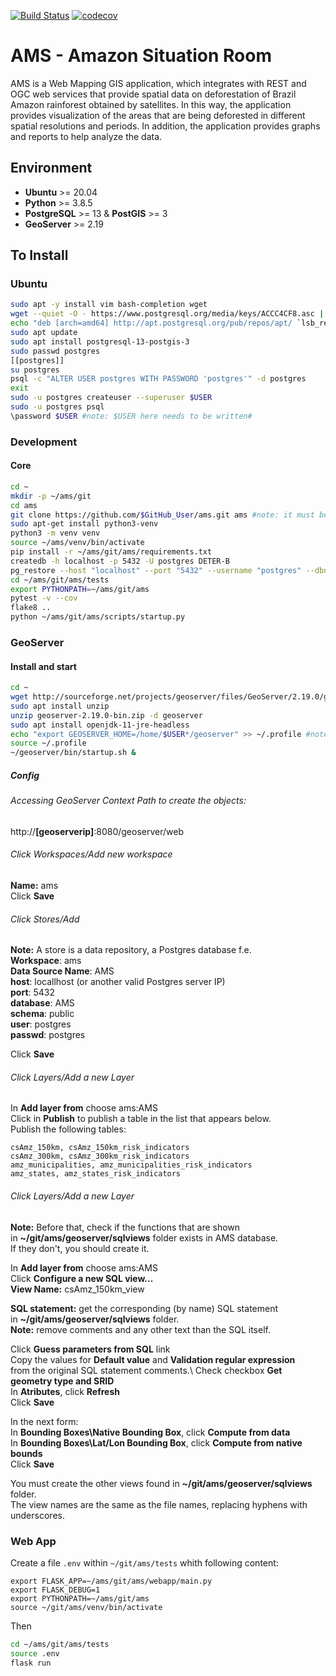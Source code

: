 [![Build Status](https://travis-ci.com/AmazonSR/ams.svg?branch=master)](https://travis-ci.com/AmazonSR/ams)
[![codecov](https://codecov.io/gh/AmazonSR/ams/branch/master/graph/badge.svg?token=RM6BDOL70Y)](https://codecov.io/gh/AmazonSR/ams)

# AMS - Amazon Situation Room
AMS is a Web Mapping GIS application, which integrates with REST and OGC web services that provide spatial data on deforestation of Brazil Amazon rainforest obtained by satellites. In this way, the application provides visualization of the areas that are being deforested in different spatial resolutions and periods. In addition, the application provides graphs and reports to help analyze the data.

## Environment
* **Ubuntu** >= 20.04
* **Python** >= 3.8.5
* **PostgreSQL** >= 13 & **PostGIS** >= 3
* **GeoServer** >= 2.19

## To Install
### Ubuntu
```bash
sudo apt -y install vim bash-completion wget
wget --quiet -O - https://www.postgresql.org/media/keys/ACCC4CF8.asc | sudo apt-key add -
echo "deb [arch=amd64] http://apt.postgresql.org/pub/repos/apt/ `lsb_release -cs`-pgdg main" | sudo tee /etc/apt/sources.list.d/pgdg.list
sudo apt update
sudo apt install postgresql-13-postgis-3
sudo passwd postgres
[[postgres]]
su postgres
psql -c "ALTER USER postgres WITH PASSWORD 'postgres'" -d postgres
exit
sudo -u postgres createuser --superuser $USER
sudo -u postgres psql
\password $USER #note: $USER here needs to be written# 
``` 
### Development
#### Core 
```bash
cd ~
mkdir -p ~/ams/git
cd ams
git clone https://github.com/$GitHub_User/ams.git ams #note: it must be your fork for development
sudo apt-get install python3-venv
python3 -m venv venv
source ~/ams/venv/bin/activate
pip install -r ~/ams/git/ams/requirements.txt
createdb -h localhost -p 5432 -U postgres DETER-B
pg_restore --host "localhost" --port "5432" --username "postgres" --dbname "DETER-B" --verbose  git/ams/data/deter-b-2019-2021.backup
cd ~/ams/git/ams/tests
export PYTHONPATH=~/ams/git/ams
pytest -v --cov
flake8 ..
python ~/ams/git/ams/scripts/startup.py
```
### GeoServer

#### Install and start

```bash
cd ~
wget http://sourceforge.net/projects/geoserver/files/GeoServer/2.19.0/geoserver-2.19.0-bin.zip
sudo apt install unzip
unzip geoserver-2.19.0-bin.zip -d geoserver
sudo apt install openjdk-11-jre-headless
echo "export GEOSERVER_HOME=/home/$USER*/geoserver" >> ~/.profile #note: $USER here needs to be written#
source ~/.profile
~/geoserver/bin/startup.sh &
```
##### Config

###### Accessing GeoServer Context Path to create the objects:  
http://**[geoserverip]**:8080/geoserver/web
###### Click Workspaces/Add new workspace  
**Name:** ams\
Click **Save**

###### Click Stores/Add 
**Note:** A store is a data repository, a Postgres database f.e.\
**Workspace**: ams\
**Data Source Name**: AMS\
**host**: locallhost (or another valid Postgres server IP)\
**port**: 5432\
**database**: AMS\
**schema**: public\
**user**: postgres\
**passwd**: postgres

Click **Save**

###### Click Layers/Add a new Layer

In **Add layer from** choose ams:AMS\
Click in **Publish** to publish a table in the list that appears below.\
Publish the following tables:
```
csAmz_150km, csAmz_150km_risk_indicators
csAmz_300km, csAmz_300km_risk_indicators 
amz_municipalities, amz_municipalities_risk_indicators 
amz_states, amz_states_risk_indicators
```

###### Click Layers/Add a new Layer

**Note:** Before that, check if the functions that are shown\
in **~/git/ams/geoserver/sqlviews** folder exists in AMS database.\
If they don't, you should create it.

In **Add layer from** choose ams:AMS\
Click **Configure a new SQL view...** \
**View Name:** csAmz_150km_view

**SQL statement:** get the corresponding (by name) SQL statement\
in **~/git/ams/geoserver/sqlviews** folder.\
**Note:** remove comments and any other text than the SQL itself.

Click **Guess parameters from SQL** link\
Copy the values for **Default value** and **Validation regular expression** \
from the original SQL statement comments.\ 
Check checkbox **Get geometry type and SRID** \
In **Atributes**, click **Refresh** \
Click **Save**

In the next form:\
In **Bounding Boxes\Native Bounding Box**, click **Compute from data** \
In **Bounding Boxes\Lat/Lon Bounding Box**, click **Compute from native bounds** \
Click **Save**

You must create the other views found in **~/git/ams/geoserver/sqlviews** folder.\
The view names are the same as the file names, replacing hyphens with underscores.

### Web App
Create a file `.env` within `~/git/ams/tests` whith following content:
```
export FLASK_APP=~/ams/git/ams/webapp/main.py 
export FLASK_DEBUG=1
export PYTHONPATH=~/ams/git/ams
source ~/git/ams/venv/bin/activate
```
Then
```bash
cd ~/ams/git/ams/tests
source .env
flask run
```

